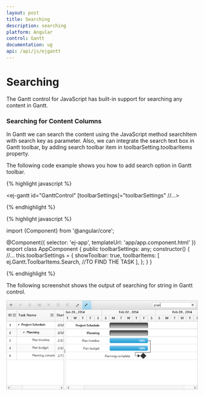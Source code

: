 ```yaml
---
layout: post
title: Searching
description: searching
platform: Angular
control: Gantt
documentation: ug
api: /api/js/ejgantt
---
```

# Searching

The Gantt control for JavaScript has built-in support for searching any content in Gantt.

### Searching for Content Columns

In Gantt we can search the content using the JavaScript method searchItem with search key as parameter. Also, we can integrate the search text box in Gantt toolbar, by adding search toolbar item in toolbarSetting.toolbarItems property.

The following code example shows you how to add search option in Gantt toolbar.

{% highlight javascript %}

<ej-gantt id="GanttControl" [toolbarSettings]="toolbarSettings"
    //...>
</ej-gantt>

{% endhighlight %}

{% highlight javascript %}

import {Component} from '@angular/core';

@Component({
    selector: 'ej-app',
    templateUrl: 'app/app.component.html'
})
export class AppComponent {
    public toolbarSettings: any;
    constructor() {
        //...
        this.toolbarSettings = {
            showToolbar: true,
            toolbarItems: [
                ej.Gantt.ToolbarItems.Search, //TO FIND THE TASK
            ],
        };
    }
}

{% endhighlight %}

The following screenshot shows the output of searching for string in Gantt control.

![](Searching_images/Searching_img1.png)

